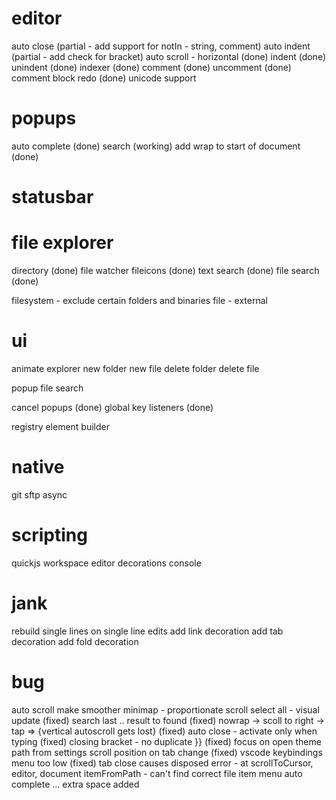 # editor
auto close (partial - add support for notIn - string, comment)
auto indent (partial - add check for bracket)
auto scroll - horizontal (done)
indent (done)
unindent (done)
indexer (done)
comment (done)
uncomment (done)
comment block
redo (done)
unicode support

# popups
auto complete (done)
search (working) 
add wrap to start of document (done)

# statusbar

# file explorer
directory (done)
file watcher
fileicons (done)
text search (done)
file search (done)

filesystem - exclude certain folders and binaries
file - external

# ui
animate explorer
new folder
new file
delete folder
delete file

popup
file search

cancel popups (done)
global key listeners (done)

registry
element
builder

# native
git
sftp
async
# scripting
quickjs
workspace
editor
decorations
console

# jank
rebuild single lines on single line edits
add link decoration
add tab decoration
add fold decoration

# bug
auto scroll make smoother
minimap - proportionate scroll
select all - visual update (fixed)
search last .. result to found (fixed)
nowrap -> scoll to right -> tap => {vertical autoscroll gets lost} (fixed)
auto close - activate only when typing (fixed)
closing bracket - no duplicate }} (fixed)
focus on open
theme path from settings
scroll position on tab change (fixed)
vscode keybindings
menu too low (fixed)
tab close causes disposed error - at scrollToCursor, editor, document
itemFromPath - can't find correct file item
menu auto complete ... extra space added
